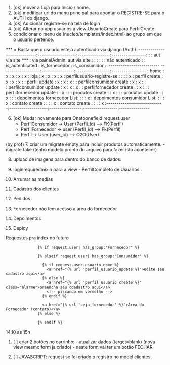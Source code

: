 1. [ok] mover a Loja para Inicio / home. 
2. [ok] modificar url do menu principal para apontar o REGISTRE-SE para o AUTH do django.
3. [ok] Adicionar registre-se na tela de login 
4. [ok] Alterar no app usuarios a view UsuarioCreate para PerfilCreate
5. condicionar o menu de (nucleo/templates/index.html) ao grupo em que o usuario pertence. 


*** = Basta que o usuario esteja autenticado via django (Auth)
:----------------------------:-------------------:----------------:-----------------:
:                            : aut via site ***      : via painelAdmin: aut via site    : 
:                            :                   :                :                     : não autenticado
:                            : is_autenticated   : is_fornecedor  : is_consumidor       :
:-------------------------:-------------------:----------------:-----------------:-----------------
: home                       :         x         :      x         :      x          :      x
: loja                       :         x         :      x         :      x          :      x
: perfilusuario-registre-se  :                   :                :                 :      x
: perfil create              :         x         :      x         :      x          : 
: perfil update              :         x         :      x         :      x          : 
: perfilconsumidor create    :         x         :      x         :                 :  
: perfilconsumidor update    :         x         :      x         :      x          :
: perfilfornecedor create    :                   :      x         :                 :
: perfilfornecedor update    :                   :      x         :                 :
: produtos create            :                   :      x         :                 :
: produtos update            :                   :      x         :                 :
: depoimentos fornecedor List:                   :                :                 :      x
: depoimentos consumidor List:                   :                :                 :      x
: contato create             :                   :                :                 :      x
: contato create             :                   :                :                 :      x
:----------------------------:-------------------:----------------:-----------------:---------------

6. [ok] Mudar novamente para Onetoonefield
    request.user 
    - PerfilConsumidor -> User (Perfil_id) --> FK(Perfil)
    - PerfilFornecedor -> user (Perfil_id) --> Fk(Perfil)
    - Perfil           -> User (user_id) --> O2O(User)

(by prof)
7. criar um migrate empty para incluir produtos automaticamente. 
    - migrate fake (tenho modelo pronto do arquivo para fazer isto acontecer)

8. upload de imagens para dentro do banco de dados. 

9. loginrequiredmixin para a view - PerfilCompleto de Usuarios . 

10. Arrumar as medias
    
11. Cadastro dos clientes
    
12. Pedidos
    
13. Fornecedor não tem acesso a area do fornecedor
    
14. Depoimentos
    
15. Deploy


Requestes pra index no futuro

                  {% if request.user| has_group:"Fornecedor" %}

                  {% elseif request.user| has_group:"Consumidor" %}

                    {% if request.user.usuario.nome %}
                      <a href="{% url 'perfil_usuario_update'%}">edite seu cadastro aqui</a>
                    {% else %}
                      <a href="{% url 'perfil_usuario_create'%}" class="alarme">preencha seu cdadastro aqui</a>
                      <!-- piscando em vermelho -->
                    {% endif %}
                    
                    <a href="{% url 'seja_fornecedor' %}">Área do Fornecedor (contato)</a>
                  {% else %}

                  {% endif %}


14.10 as 15h
1.  [ ] criar 2 botões no carrinho:
          - atualizar dados (target=blank) (nova view mesmo form ja criado)
          - neste form vai ter um botão FECHAR 

2.  [ ] JAVASCRIPT: request se foi criado o registro no model clientes. 
